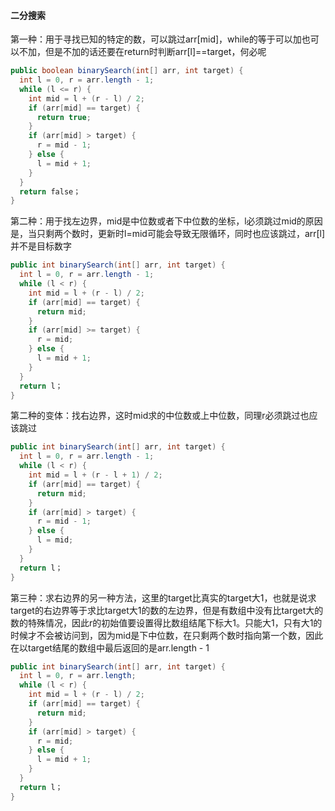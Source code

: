 #### 二分搜索
第一种：用于寻找已知的特定的数，可以跳过arr[mid]，while的等于可以加也可以不加，但是不加的话还要在return时判断arr[l]==target，何必呢
```java
public boolean binarySearch(int[] arr, int target) {
  int l = 0, r = arr.length - 1;
  while (l <= r) {
    int mid = l + (r - l) / 2;
    if (arr[mid] == target) {
      return true;
    } 
    if (arr[mid] > target) {
      r = mid - 1;
    } else {
      l = mid + 1;
    }
  }
  return false；
}
```
第二种：用于找左边界，mid是中位数或者下中位数的坐标，l必须跳过mid的原因是，当只剩两个数时，更新时l=mid可能会导致无限循环，同时也应该跳过，arr[l]并不是目标数字
```java
public int binarySearch(int[] arr, int target) {
  int l = 0, r = arr.length - 1;
  while (l < r) {
    int mid = l + (r - l) / 2;
    if (arr[mid] == target) {
      return mid;
    } 
    if (arr[mid] >= target) {
      r = mid;
    } else {
      l = mid + 1;
    }
  }
  return l；
}
```
第二种的变体：找右边界，这时mid求的中位数或上中位数，同理r必须跳过也应该跳过
```java
public int binarySearch(int[] arr, int target) {
  int l = 0, r = arr.length - 1;
  while (l < r) {
    int mid = l + (r - l + 1) / 2;
    if (arr[mid] == target) {
      return mid;
    } 
    if (arr[mid] > target) {
      r = mid - 1;
    } else {
      l = mid;
    }
  }
  return l；
}
```
第三种：求右边界的另一种方法，这里的target比真实的target大1，也就是说求target的右边界等于求比target大1的数的左边界，但是有数组中没有比target大的数的特殊情况，因此r的初始值要设置得比数组结尾下标大1。只能大1，只有大1的时候才不会被访问到，因为mid是下中位数，在只剩两个数时指向第一个数，因此在以target结尾的数组中最后返回的是arr.length - 1
```java
public int binarySearch(int[] arr, int target) {
  int l = 0, r = arr.length;
  while (l < r) {
    int mid = l + (r - l) / 2;
    if (arr[mid] == target) {
      return mid;
    } 
    if (arr[mid] > target) {
      r = mid;
    } else {
      l = mid + 1;
    }
  }
  return l；
}
```
